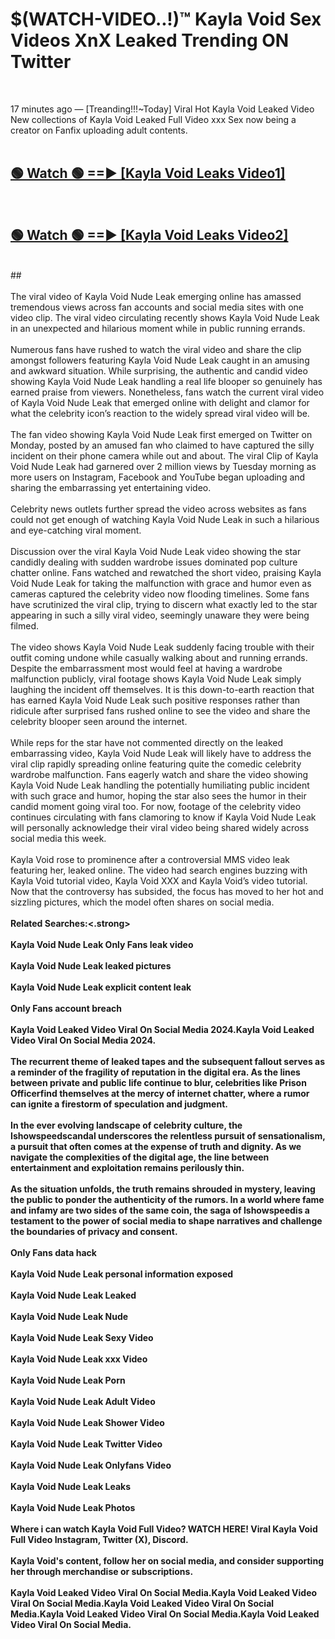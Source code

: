 # $(WATCH-VIDEO..!)™ Kayla Void Sex Videos XnX Leaked Trending ON Twitter<br>
<br>

17 minutes ago — [Treanding!!!~Today] Viral Hot Kayla Void Leaked Video New collections of Kayla Void Leaked Full Video xxx Sex now being a creator on Fanfix uploading adult contents.
<br>
 <br>

##  <a href="https://best2vid.blogspot.com?title=Kayla_Void">🟢 Watch 🟢 ==► [Kayla Void Leaks Video1]</a><br>
  <br>

##  <a href="https://best2vid.blogspot.com?title=Kayla_Void">🟢 Watch 🟢 ==► [Kayla Void Leaks Video2]</a><br>
  <br>
  ##
  <br>
  <br>
The viral video of Kayla Void Nude Leak emerging online has amassed tremendous views across fan accounts and social media sites with one video clip. The viral video circulating recently shows Kayla Void Nude Leak in an unexpected and hilarious moment while in public running errands.
<br><br>
Numerous fans have rushed to watch the viral video and share the clip amongst followers featuring Kayla Void Nude Leak caught in an amusing and awkward situation. While surprising, the authentic and candid video showing Kayla Void Nude Leak handling a real life blooper so genuinely has earned praise from viewers. Nonetheless, fans watch the current viral video of Kayla Void Nude Leak that emerged online with delight and clamor for what the celebrity icon’s reaction to the widely spread viral video will be.
<br><br>
The fan video showing Kayla Void Nude Leak first emerged on Twitter on Monday, posted by an amused fan who claimed to have captured the silly incident on their phone camera while out and about. The viral Clip of Kayla Void Nude Leak had garnered over 2 million views by Tuesday morning as more users on Instagram, Facebook and YouTube began uploading and sharing the embarrassing yet entertaining video.
<br><br>
Celebrity news outlets further spread the video across websites as fans could not get enough of watching Kayla Void Nude Leak in such a hilarious and eye-catching viral moment.
<br><br>
Discussion over the viral Kayla Void Nude Leak video showing the star candidly dealing with sudden wardrobe issues dominated pop culture chatter online. Fans watched and rewatched the short video, praising Kayla Void Nude Leak for taking the malfunction with grace and humor even as cameras captured the celebrity video now flooding timelines. Some fans have scrutinized the viral clip, trying to discern what exactly led to the star appearing in such a silly viral video, seemingly unaware they were being filmed.
<br><br>
The video shows Kayla Void Nude Leak suddenly facing trouble with their outfit coming undone while casually walking about and running errands. Despite the embarrassment most would feel at having a wardrobe malfunction publicly, viral footage shows Kayla Void Nude Leak simply laughing the incident off themselves. It is this down-to-earth reaction that has earned Kayla Void Nude Leak such positive responses rather than ridicule after surprised fans rushed online to see the video and share the celebrity blooper seen around the internet.
<br><br>
While reps for the star have not commented directly on the leaked embarrassing video, Kayla Void Nude Leak will likely have to address the viral clip rapidly spreading online featuring quite the comedic celebrity wardrobe malfunction. Fans eagerly watch and share the video showing Kayla Void Nude Leak handling the potentially humiliating public incident with such grace and humor, hoping the star also sees the humor in their candid moment going viral too. For now, footage of the celebrity video continues circulating with fans clamoring to know if Kayla Void Nude Leak will personally acknowledge their viral video being shared widely across social media this week.
<br><br>
Kayla Void rose to prominence after a controversial MMS video leak featuring her, leaked online. The video had search engines buzzing with Kayla Void tutorial video, Kayla Void XXX and Kayla Void’s video tutorial. Now that the controversy has subsided, the focus has moved to her hot and sizzling pictures, which the model often shares on social media.
<br><br>
<strong>Related Searches:<.strong>
<br><br>
Kayla Void Nude Leak Only Fans leak video
<br><br>
Kayla Void Nude Leak leaked pictures
<br><br>
Kayla Void Nude Leak explicit content leak
<br><br>
Only Fans account breach
<br><br>
Kayla Void Leaked Video Viral On Social Media 2024.Kayla Void Leaked Video Viral On Social Media 2024.
<br><br>
The recurrent theme of leaked tapes and the subsequent fallout serves as a reminder of the fragility of reputation in the digital era. As the lines between private and public life continue to blur, celebrities like Prison Officerfind themselves at the mercy of internet chatter, where a rumor can ignite a firestorm of speculation and judgment.
<br><br>
In the ever evolving landscape of celebrity culture, the Ishowspeedscandal underscores the relentless pursuit of sensationalism, a pursuit that often comes at the expense of truth and dignity. As we navigate the complexities of the digital age, the line between entertainment and exploitation remains perilously thin.
<br><br>
As the situation unfolds, the truth remains shrouded in mystery, leaving the public to ponder the authenticity of the rumors. In a world where fame and infamy are two sides of the same coin, the saga of Ishowspeedis a testament to the power of social media to shape narratives and challenge the boundaries of privacy and consent.
<br><br>
Only Fans data hack
<br><br>
Kayla Void Nude Leak personal information exposed
<br><br>
Kayla Void Nude Leak Leaked
<br><br>
Kayla Void Nude Leak Nude
<br><br>
Kayla Void Nude Leak Sexy Video
<br><br>
Kayla Void Nude Leak xxx Video
<br><br>
Kayla Void Nude Leak Porn
<br><br>
Kayla Void Nude Leak Adult Video
<br><br>
Kayla Void Nude Leak Shower Video
<br><br>
Kayla Void Nude Leak Twitter Video
<br><br>
Kayla Void Nude Leak Onlyfans Video
<br><br>
Kayla Void Nude Leak Leaks
<br><br>
Kayla Void Nude Leak Photos
<br><br>
Where i can watch Kayla Void Full Video? WATCH HERE! Viral Kayla Void Full Video Instagram, Twitter (X), Discord.
<br><br>
Kayla Void's content, follow her on social media, and consider supporting her through merchandise or subscriptions.
<br><br>
Kayla Void Leaked Video Viral On Social Media.Kayla Void Leaked Video Viral On Social Media.Kayla Void Leaked Video Viral On Social Media.Kayla Void Leaked Video Viral On Social Media.Kayla Void Leaked Video Viral On Social Media.